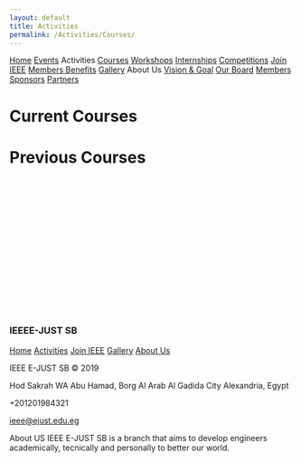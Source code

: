 ```yaml
---
layout: default
title: Activities
permalink: /Activities/Courses/
---
```

<link rel="stylesheet" href="{{site.baseurl}}/assets/css/styles.css">
<link rel="stylesheet" href="https://cdnjs.cloudflare.com/ajax/libs/font-awesome/4.7.0/css/font-awesome.min.css">

<nav>
		<uln id="mainMenu">
            <lin><a href="/Home/">Home</a></lin>
            <lin><a href="/Events/">Events</a></lin>
            <lin><a class="active">Activities</a>
                <uln>
                    <lin><a href="/Activities/Courses/" style= "width: 130px;">Courses</a></lin>
                    <lin><a href="/Activities/Workshops/" style= "width: 130px;">Workshops</a></lin>
                    <lin><a href="/Activities/Internships/" style= "width: 130px;">Internships</a></lin>
                </uln>
            </lin>
            <lin><a href="/Competitions/">Competitions</a></lin>
            <lin><a href="https://www.ieee.org/membership/join/index.html?WT.mc_id=hc_join" target="_blank">Join IEEE</a></lin>
            <lin><a href="/MembersBenefits/">Members Benefits</a></lin>
            <lin><a href="/Gallery/">Gallery</a></lin>
            <lin><a>About Us</a>
                <uln>
                    <lin><a href="/about/Vision_Goal/" style= "width: 130px;">Vision & Goal</a></lin>
                    <lin><a href="/about/Board/" style= "width: 130px;">Our Board</a></lin>
                    <lin><a href="/about/Members/" style= "width: 130px;">Members</a></lin>
                    <lin><a href="/about/Sponsors/" style= "width: 130px;">Sponsors</a></lin>
                    <lin><a href="/about/Partners/" style= "width: 130px;">Partners</a></lin>
                </uln>
            </lin>        <!-- <a href="javascript:void(0);" class="icon" onclick="myFunction()"> -->
    <!-- <i class="fa fa-bars"></i> -->
        </uln>
</nav>
        
# Current Courses

<!-- <a id="rcorners_events" href="{{site.baseurl}}/Events/Dragonsi40campsummit" style="float: left;background: url({{site.baseurl}}/assets/Images/Dragons@300.png);"></a>

<a id="rcorners_events" href="{{site.baseurl}}/Events/AEMC2021" style="float: left;background: url({{site.baseurl}}/assets/Images/AEMC@300px@300px.png);"></a>

<a id="rcorners_events" href="{{site.baseurl}}/Events/EED2021" style="float: left; margin-right: 0; background: url({{site.baseurl}}/assets/Images/EED@300px.png);"></a>
<br><br><br><br><br><br><br><br><br><br><br><br><br><br><br><br><br> -->

# Previous Courses

<a id="rcorners_events" style="float: left;background: url({{site.baseurl}}/assets/Images/IoT-Courses@300.png);"></a>

<a id="rcorners_events" href="{{site.baseurl}}/Activities/Courses/EJUST101" style="float: left; margin-right: 0; background: url({{site.baseurl}}/assets/Images/Ejust101@300.png);"></a>

<br><br><br><br><br><br><br><br><br><br><br><br><br><br>


<!-- Footer -->
<footer class="footer-distributed">
    <div class="footer-left">
        <h3>IEEE<span>E-JUST SB</span></h3>
        <p class="footer-links">
            <a href="/index/">Home</a>
            <a href="/Activities/">Activities</a>
            <a href="/JoinIEEE/">Join IEEE</a>
            <a href="/Gallery/">Gallery</a>
            <a href="/about/">About Us</a>
        </p>
        <p class="footer-company-name">IEEE E-JUST SB &copy; 2019</p>
    </div>
    <div class="footer-center">
        <div>
            <i class="fa fa-map-marker"></i>
            <p><span>Hod Sakrah WA Abu Hamad, Borg Al Arab Al Gadida City</span> Alexandria, Egypt</p>
        </div>
        <div>
            <i class="fa fa-phone"></i>
            <p>+201201984321</p>
        </div>
        <div>
            <i class="fa fa-envelope"></i>
            <p><a href="mailto:ieee@ejust.edu.eg">ieee@ejust.edu.eg</a></p>
        </div>
    </div>
    <div class="footer-right">
        <p class="footer-company-about">
            <span>About US</span>
            IEEE E-JUST SB is a branch that aims to develop engineers academically, tecnically and personally to better our world.
        </p>
        <div class="footer-icons">
            <a href="https://www.facebook.com/IEEE.EJUST/" target="_blank"><i class="fa fa-facebook"></i></a>
            <a href="https://www.linkedin.com/company/ieee-e-just-sb/" target="_blank"><i class="fa fa-linkedin"></i></a>
            <a href="https://www.instagram.com/ieee_ejust/" target="_blank"><i class="fa fa-instagram"></i></a>
        </div>
    </div>
</footer>

<script>
       /* Toggle between adding and removing the "responsive" class to topnav when the user clicks on the icon */
    function myFunction() {
        var x = document.getElementById("myTopnav");
        if (x.className == "topnav") {
            x.className += "responsive";
        } else {
            x.className = "topnav";
        }
    }
<script>